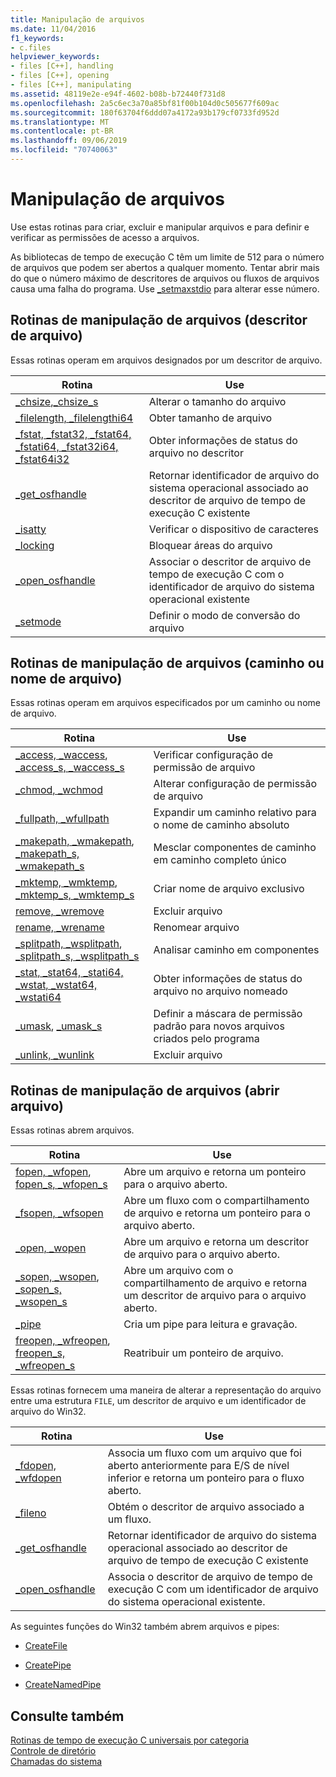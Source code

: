 ```yaml
---
title: Manipulação de arquivos
ms.date: 11/04/2016
f1_keywords:
- c.files
helpviewer_keywords:
- files [C++], handling
- files [C++], opening
- files [C++], manipulating
ms.assetid: 48119e2e-e94f-4602-b08b-b72440f731d8
ms.openlocfilehash: 2a5c6ec3a70a85bf81f00b104d0c505677f609ac
ms.sourcegitcommit: 180f63704f6ddd07a4172a93b179cf0733fd952d
ms.translationtype: MT
ms.contentlocale: pt-BR
ms.lasthandoff: 09/06/2019
ms.locfileid: "70740063"
---
```

# <a name="file-handling"></a>Manipulação de arquivos

Use estas rotinas para criar, excluir e manipular arquivos e para definir e verificar as permissões de acesso a arquivos.

As bibliotecas de tempo de execução C têm um limite de 512 para o número de arquivos que podem ser abertos a qualquer momento. Tentar abrir mais do que o número máximo de descritores de arquivos ou fluxos de arquivos causa uma falha do programa. Use [_setmaxstdio](../c-runtime-library/reference/setmaxstdio.md) para alterar esse número.

## <a name="file-handling-routines-file-descriptor"></a>Rotinas de manipulação de arquivos (descritor de arquivo)

Essas rotinas operam em arquivos designados por um descritor de arquivo.

|Rotina|Use|
|-------------|---------|
|[_chsize](../c-runtime-library/reference/chsize.md),[_chsize_s](../c-runtime-library/reference/chsize-s.md)|Alterar o tamanho do arquivo|
|[_filelength, _filelengthi64](../c-runtime-library/reference/filelength-filelengthi64.md)|Obter tamanho de arquivo|
|[_fstat, _fstat32, _fstat64, _fstati64, _fstat32i64, _fstat64i32](../c-runtime-library/reference/fstat-fstat32-fstat64-fstati64-fstat32i64-fstat64i32.md)|Obter informações de status do arquivo no descritor|
|[_get_osfhandle](../c-runtime-library/reference/get-osfhandle.md)|Retornar identificador de arquivo do sistema operacional associado ao descritor de arquivo de tempo de execução C existente|
|[_isatty](../c-runtime-library/reference/isatty.md)|Verificar o dispositivo de caracteres|
|[_locking](../c-runtime-library/reference/locking.md)|Bloquear áreas do arquivo|
|[_open_osfhandle](../c-runtime-library/reference/open-osfhandle.md)|Associar o descritor de arquivo de tempo de execução C com o identificador de arquivo do sistema operacional existente|
|[_setmode](../c-runtime-library/reference/setmode.md)|Definir o modo de conversão do arquivo|

## <a name="file-handling-routines-path-or-filename"></a>Rotinas de manipulação de arquivos (caminho ou nome de arquivo)

Essas rotinas operam em arquivos especificados por um caminho ou nome de arquivo.

|Rotina|Use|
|-------------|---------|
|[_access, _waccess](../c-runtime-library/reference/access-waccess.md), [_access_s, _waccess_s](../c-runtime-library/reference/access-s-waccess-s.md)|Verificar configuração de permissão de arquivo|
|[_chmod, _wchmod](../c-runtime-library/reference/chmod-wchmod.md)|Alterar configuração de permissão de arquivo|
|[_fullpath, _wfullpath](../c-runtime-library/reference/fullpath-wfullpath.md)|Expandir um caminho relativo para o nome de caminho absoluto|
|[_makepath, _wmakepath](../c-runtime-library/reference/makepath-wmakepath.md), [_makepath_s, _wmakepath_s](../c-runtime-library/reference/makepath-s-wmakepath-s.md)|Mesclar componentes de caminho em caminho completo único|
|[_mktemp, _wmktemp](../c-runtime-library/reference/mktemp-wmktemp.md), [_mktemp_s, _wmktemp_s](../c-runtime-library/reference/mktemp-s-wmktemp-s.md)|Criar nome de arquivo exclusivo|
|[remove, _wremove](../c-runtime-library/reference/remove-wremove.md)|Excluir arquivo|
|[rename, _wrename](../c-runtime-library/reference/rename-wrename.md)|Renomear arquivo|
|[_splitpath, _wsplitpath](../c-runtime-library/reference/splitpath-wsplitpath.md), [_splitpath_s, _wsplitpath_s](../c-runtime-library/reference/splitpath-s-wsplitpath-s.md)|Analisar caminho em componentes|
|[_stat, _stat64, _stati64, _wstat, _wstat64, _wstati64](../c-runtime-library/reference/stat-functions.md)|Obter informações de status do arquivo no arquivo nomeado|
|[_umask](../c-runtime-library/reference/umask.md), [_umask_s](../c-runtime-library/reference/umask-s.md)|Definir a máscara de permissão padrão para novos arquivos criados pelo programa|
|[_unlink, _wunlink](../c-runtime-library/reference/unlink-wunlink.md)|Excluir arquivo|

## <a name="file-handling-routines-open-file"></a>Rotinas de manipulação de arquivos (abrir arquivo)

Essas rotinas abrem arquivos.

|Rotina|Use|
|-------------|---------|
|[fopen, _wfopen](../c-runtime-library/reference/fopen-wfopen.md), [fopen_s, _wfopen_s](../c-runtime-library/reference/fopen-s-wfopen-s.md)|Abre um arquivo e retorna um ponteiro para o arquivo aberto.|
|[_fsopen, _wfsopen](../c-runtime-library/reference/fsopen-wfsopen.md)|Abre um fluxo com o compartilhamento de arquivo e retorna um ponteiro para o arquivo aberto.|
|[_open, _wopen](../c-runtime-library/reference/open-wopen.md)|Abre um arquivo e retorna um descritor de arquivo para o arquivo aberto.|
|[_sopen, _wsopen](../c-runtime-library/reference/sopen-wsopen.md), [_sopen_s, _wsopen_s](../c-runtime-library/reference/sopen-s-wsopen-s.md)|Abre um arquivo com o compartilhamento de arquivo e retorna um descritor de arquivo para o arquivo aberto.|
|[_pipe](../c-runtime-library/reference/pipe.md)|Cria um pipe para leitura e gravação.|
|[freopen, _wfreopen](../c-runtime-library/reference/freopen-wfreopen.md), [freopen_s, _wfreopen_s](../c-runtime-library/reference/freopen-s-wfreopen-s.md)|Reatribuir um ponteiro de arquivo.|

Essas rotinas fornecem uma maneira de alterar a representação do arquivo entre uma estrutura `FILE`, um descritor de arquivo e um identificador de arquivo do Win32.

|Rotina|Use|
|-------------|---------|
|[_fdopen, _wfdopen](../c-runtime-library/reference/fdopen-wfdopen.md)|Associa um fluxo com um arquivo que foi aberto anteriormente para E/S de nível inferior e retorna um ponteiro para o fluxo aberto.|
|[_fileno](../c-runtime-library/reference/fileno.md)|Obtém o descritor de arquivo associado a um fluxo.|
|[_get_osfhandle](../c-runtime-library/reference/get-osfhandle.md)|Retornar identificador de arquivo do sistema operacional associado ao descritor de arquivo de tempo de execução C existente|
|[_open_osfhandle](../c-runtime-library/reference/open-osfhandle.md)|Associa o descritor de arquivo de tempo de execução C com um identificador de arquivo do sistema operacional existente.|

As seguintes funções do Win32 também abrem arquivos e pipes:

- [CreateFile](/windows/win32/api/fileapi/nf-fileapi-createfilew)

- [CreatePipe](/windows/win32/api/namedpipeapi/nf-namedpipeapi-createpipe)

- [CreateNamedPipe](/windows/win32/api/winbase/nf-winbase-createnamedpipea)

## <a name="see-also"></a>Consulte também

[Rotinas de tempo de execução C universais por categoria](../c-runtime-library/run-time-routines-by-category.md)<br/>
[Controle de diretório](../c-runtime-library/directory-control.md)<br/>
[Chamadas do sistema](../c-runtime-library/system-calls.md)<br/>
